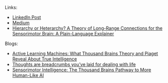 

Links:
* [LinkedIn Post](https://www.linkedin.com/pulse/thousand-brains-systems-sensorimotor-intelligence-lhtqf/?trackingId=I1QWU6S4oNRmYxaafeSgvA%3D%3D)
* [Medium](https://thousandbrains.medium.com/thousand-brain-systems-sensorimotor-intelligence-for-rapid-robust-learning-and-inference-a-864efb6d7f04)
* [Hierarchy or Heterarchy? A Theory of Long-Range Connections for the Sensorimotor Brain: A Plain-Language Explainer](https://thousandbrains.org/hierarchy-or-heterarchy-a-theory-of-long-range-connections-for-the-sensorimotor-brain-a-plain-language-explainer/)


Blogs:
* [Active Learning Machines: What Thousand Brains Theory and Piaget Reveal About True Intelligence](https://gregrobison.medium.com/active-learning-machines-what-thousand-brains-theory-and-piaget-reveal-about-true-intelligence-304b5c9aa82e)
* [Thoughts are breadcrumbs you’ve laid for dealing with life](https://ykulbashian.medium.com/thoughts-are-breadcrumbs-youve-laid-for-dealing-with-life-e471435d3c1a)
* [Sensorimotor Intelligence: The Thousand Brains Pathway to More Human-Like AI](https://gregrobison.medium.com/sensorimotor-intelligence-the-thousand-brains-pathway-to-more-human-like-ai-a4887320100a)
